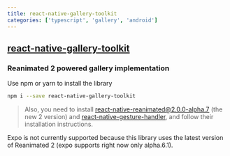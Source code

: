 ```yaml
---
title: react-native-gallery-toolkit
categories: ['typescript', 'gallery', 'android']
---
```

## [react-native-gallery-toolkit](https://github.com/terrysahaidak/react-native-gallery-toolkit)

### Reanimated 2 powered gallery implementation


Use npm or yarn to install the library

```bash
npm i --save react-native-gallery-toolkit
```

> Also, you need to install [react-native-reanimated@2.0.0-alpha.7](https://github.com/software-mansion/react-native-reanimated) (the new 2 version) and [react-native-gesture-handler](https://github.com/software-mansion/react-native-gesture-handler), and follow their installation instructions.

Expo is not currently supported because this library uses the latest version of Reanimated 2 (expo supports right now only alpha.6.1).
